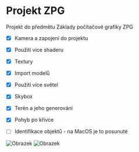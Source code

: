 # Projekt ZPG
Projekt do předmětu Základy počítačové grafiky ZPG


- [x] Kamera a zapojení do projektu
- [x] Použití více shaderu
- [x] Textury
- [x] Import modelů
- [x] Použití více světel
- [x] Skybox
- [x] Terén a jeho generování
- [x] Pohyb po křivce
- [ ] Identifikace objektů - na MacOS je to posunuté


![Obrazek](https://github.com/731mat/ZPG2/blob/main/fotky/Sn%C3%ADmek%20obrazovky%202021-01-02%20v%C2%A019.38.41.png)
![Obrazek](https://github.com/731mat/ZPG2/blob/main/fotky/Sn%C3%ADmek%20obrazovky%202021-01-02%20v%C2%A019.39.31.png)

